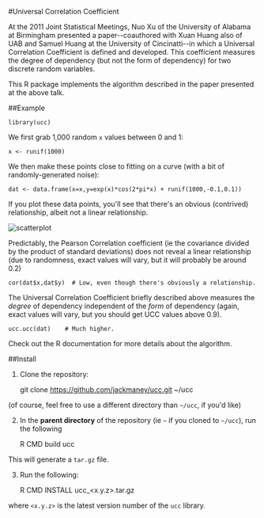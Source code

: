 #Universal Correlation Coefficient

At the 2011 Joint Statistical Meetings, Nuo Xu of the University of Alabama at Birmingham presented a paper--coauthored with Xuan Huang also of UAB and Samuel Huang at the University of Cincinatti--in which a Universal Correlation Coefficient is defined and developed. This coefficient measures the degree of dependency (but not the form of dependency) for two discrete random variables.

This R package implements the algorithm described in the paper presented at the above talk.

##Example

    library(ucc)

We first grab 1,000 random `x` values between 0 and 1:

    x <- runif(1000)

We then make these points close to fitting on a curve (with a bit of randomly-generated noise):

    dat <- data.frame(x=x,y=exp(x)*cos(2*pi*x) + runif(1000,-0.1,0.1))

If you plot these data points, you'll see that there's an obvious (contrived) relationship, albeit not a linear relationship.

![scatterplot](https://raw.github.com/jackmaney/ucc/master/img/scatterplot.png)

Predictably, the Pearson Correlation coefficient (ie the covariance divided by the product of standard deviations) does not reveal a linear relationship (due to randomness, exact values will vary, but it will probably be around 0.2)

    cor(dat$x,dat$y)  # Low, even though there's obviously a relationship.

The Universal Correlation Coefficient briefly described above measures the *degree* of dependency independent of the *form* of dependency (again, exact values will vary, but you should get UCC values above 0.9).

    ucc.ucc(dat)    # Much higher.

Check out the R documentation for more details about the algorithm.

##Install

1. Clone the repository:

    git clone https://github.com/jackmaney/ucc.git ~/ucc

(of course, feel free to use a different directory than `~/ucc`, if you'd like)

2. In the **parent directory** of the repository (ie `~` if you cloned to `~/ucc`), run the following

    R CMD build ucc

This will generate a `tar.gz` file.

3. Run the following:

    R CMD INSTALL ucc_<x.y.z>.tar.gz

where `<x.y.z>` is the latest version number of the `ucc` library.